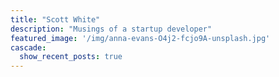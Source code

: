 ```yaml
---
title: "Scott White"
description: "Musings of a startup developer"
featured_image: '/img/anna-evans-O4j2-fcjo9A-unsplash.jpg'
cascade:
  show_recent_posts: true
---
```

